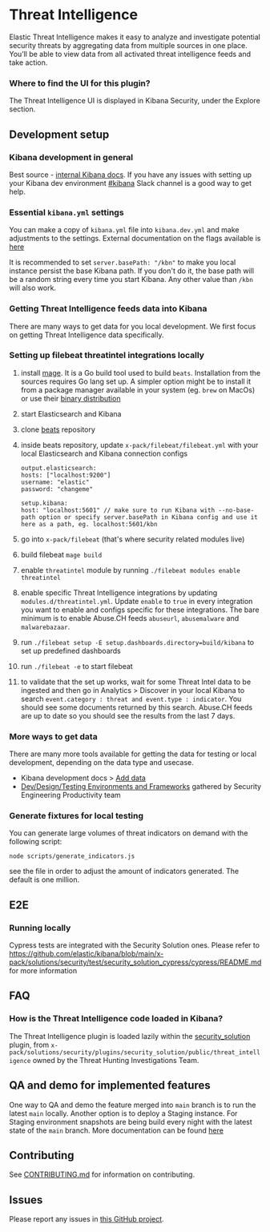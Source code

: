 # Threat Intelligence

Elastic Threat Intelligence makes it easy to analyze and investigate potential security threats by aggregating data from multiple sources in one place. You’ll be able to view data from all activated threat intelligence feeds and take action.

### Where to find the UI for this plugin?

The Threat Intelligence UI is displayed in Kibana Security, under the Explore section.

## Development setup

### Kibana development in general

Best source - [internal Kibana docs](https://docs.elastic.dev/kibana-dev-docs/getting-started/welcome). If you have any issues with setting up your Kibana dev environment [#kibana](https://elastic.slack.com/archives/C0D8P2XK5) Slack channel is a good way to get help.

### Essential `kibana.yml` settings

You can make a copy of `kibana.yml` file into `kibana.dev.yml` and make adjustments to the settings. External documentation on the flags available is [here](https://www.elastic.co/guide/en/kibana/current/settings.html)

It is recommended to set `server.basePath: "/kbn"` to make you local instance persist the base Kibana path. If you don't do it, the base path will be a random string every time you start Kibana. Any other value than `/kbn` will also work.

### Getting Threat Intelligence feeds data into Kibana

There are many ways to get data for you local development. We first focus on getting Threat Intelligence data specifically.

### Setting up filebeat threatintel integrations locally

1. install [mage](https://github.com/magefile/mage). It is a Go build tool used to build `beats`. Installation from the sources requires Go lang set up. A simpler option might be to install it from a package manager available in your system (eg. `brew` on MacOs) or use their [binary distribution](https://github.com/magefile/mage/releases)
1. start Elasticsearch and Kibana
1. clone [beats](https://github.com/elastic/beats) repository
1. inside beats repository, update `x-pack/filebeat/filebeat.yml` with your local Elasticsearch and Kibana connection configs

   ```
   output.elasticsearch:
   hosts: ["localhost:9200"]
   username: "elastic"
   password: "changeme"

   setup.kibana:
   host: "localhost:5601" // make sure to run Kibana with --no-base-path option or specify server.basePath in Kibana config and use it here as a path, eg. localhost:5601/kbn
   ```

1. go into `x-pack/filebeat` (that's where security related modules live)
1. build filebeat `mage build`
1. enable `threatintel` module by running `./filebeat modules enable threatintel`
1. enable specific Threat Intelligence integrations by updating `modules.d/threatintel.yml`. Update `enable` to `true` in every integration you want to enable and configs specific for these integrations. The bare minimum is to enable Abuse.CH feeds `abuseurl`, `abusemalware` and `malwarebazaar`.
1. run `./filebeat setup -E setup.dashboards.directory=build/kibana` to set up predefined dashboards
1. run `./filebeat -e` to start filebeat
1. to validate that the set up works, wait for some Threat Intel data to be ingested and then go in Analytics > Discover in your local Kibana to search `event.category : threat and event.type : indicator`. You should see some documents returned by this search. Abuse.CH feeds are up to date so you should see the results from the last 7 days.

### More ways to get data

There are many more tools available for getting the data for testing or local development, depending on the data type and usecase.

- Kibana development docs > [Add data](https://docs.elastic.dev/kibana-dev-docs/getting-started/sample-data)
- [Dev/Design/Testing Environments and Frameworks](https://docs.google.com/document/d/1DGCcLMnVKQ_STlkbS4E0m4kbPivNtR8iMlg_IoCuCEw/edit#) gathered by Security Engineering Productivity team

### Generate fixtures for local testing

You can generate large volumes of threat indicators on demand with the following script:

```
node scripts/generate_indicators.js
```

see the file in order to adjust the amount of indicators generated. The default is one million.

## E2E

### Running locally

Cypress tests are integrated with the Security Solution ones. Please refer to https://github.com/elastic/kibana/blob/main/x-pack/solutions/security/test/security_solution_cypress/cypress/README.md for more information

## FAQ

### How is the Threat Intelligence code loaded in Kibana?

The Threat Intelligence plugin is loaded lazily within the [security_solution](https://github.com/elastic/kibana/tree/main/x-pack/solutions/security/plugins/security_solution) plugin,
from `x-pack/solutions/security/plugins/security_solution/public/threat_intelligence` owned by the Threat Hunting Investigations Team.

## QA and demo for implemented features

One way to QA and demo the feature merged into `main` branch is to run the latest `main` locally.
Another option is to deploy a Staging instance. For Staging environment snapshots are being build every night with the latest state of the `main` branch. More documentation can be found [here](https://cloud.elastic.dev/environments/Staging/#automatic-termination-of-staging-deployments)

## Contributing

See [CONTRIBUTING.md](https://github.com/elastic/kibana/blob/main/x-pack/solutions/security/plugins/threat_intelligence/CONTRIBUTING.md) for information on contributing.

## Issues

Please report any issues in [this GitHub project](https://github.com/orgs/elastic/projects/758/).
